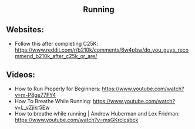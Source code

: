 <h2 align="center">Running</h2>

## Websites:

- Follow this after completing C25K: https://www.reddit.com/r/b210k/comments/6w4pbw/do_you_guys_recommend_b210k_after_c25k_or_are/

## Videos:

- How to Run Properly for Beginners: https://www.youtube.com/watch?v=m-P8ge77FY4
- How To Breathe While Running: https://www.youtube.com/watch?v=L_vZjikr5Ew
- How to breathe while running | Andrew Huberman and Lex Fridman: https://www.youtube.com/watch?v=msGKrclcsbck
